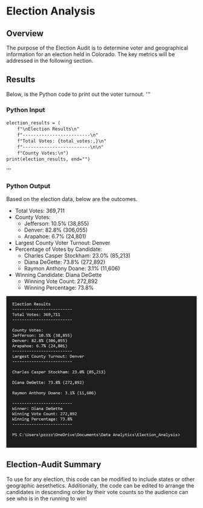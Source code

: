 # Election Analysis

## Overview
The purpose of the Election Audit is to determine voter and geographical information for an election held in Colorado. The key metrics will be addressed in the following section.

## Results
Below, is the Python code to print out the voter turnout.
'''
### Python Input
    election_results = (
        f"\nElection Results\n"
        f"-------------------------\n"
        f"Total Votes: {total_votes:,}\n"
        f"-------------------------\n\n"
        f"County Votes:\n")
    print(election_results, end="")
'''

### Python Output
Based on the election data, below are the outcomes.
* Total Votes: 369,711
* County Votes:
    * Jefferson: 10.5% (38,855)
    * Denver: 82.8% (306,055)
    * Arapahoe: 6.7% (24,801)
* Largest County Voter Turnout: Denver
* Percentage of Votes by Candidate:
    * Charles Casper Stockham: 23.0% (85,213)
    * Diana DeGette: 73.8% (272,892)
    * Raymon Anthony Doane: 3.1% (11,606)
* Winning Candidate: Diana DeGette
    * Winning Vote Count: 272,892
    * Winning Percentage: 73.8%

![Results](https://github.com/jessezimm/Election_Analysis/blob/main/Election%20Analysis%20Results.PNG)
  
## Election-Audit Summary
To use for any election, this code can be modified to include states or other geographic aesethetics. Additionally, the code can be edited to arrange the candidates in descending order by their vote counts so the audience can see who is in the running to win!
